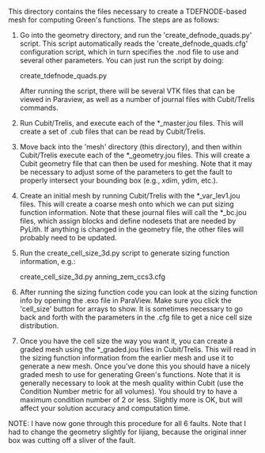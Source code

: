 This directory contains the files necessary to create a TDEFNODE-based mesh
for computing Green's functions.  The steps are as follows:

1.  Go into the geometry directory, and run the 'create_defnode_quads.py'
    script. This script automatically reads the 'create_defnode_quads.cfg'
    configuration script, which in turn specifies the .nod file to use
    and several other parameters. You can just run the script by doing:

    create_tdefnode_quads.py

    After running the script, there will be several VTK files that can be
    viewed in Paraview, as well as a number of journal files with
    Cubit/Trelis commands.

2.  Run Cubit/Trelis, and execute each of the *_master.jou files. This will
    create a set of .cub files that can be read by Cubit/Trelis.

3.  Move back into the 'mesh' directory (this directory), and then within
    Cubit/Trelis execute each of the *_geometry.jou files. This will create
    a Cubit geometry file that can then be used for meshing. Note that it
    may be necessary to adjust some of the parameters to get the fault to
    properly intersect your bounding box (e.g., xdim, ydim, etc.).

4.  Create an initial mesh by running Cubit/Trelis with the *_var_lev1.jou
    files. This will create a coarse mesh onto which we can put sizing
    function information. Note that these journal files will call the
    *_bc.jou files, which assign blocks and define nodesets that are
    needed by PyLith. If anything is changed in the geometry file, the
    other files will probably need to be updated.

5.  Run the create_cell_size_3d.py script to generate sizing function
    information, e.g.:

    create_cell_size_3d.py anning_zem_ccs3.cfg

6.  After running the sizing function code you can look at the sizing
    function info by opening the .exo file in ParaView. Make sure you
    click the 'cell_size' button for arrays to show. It is sometimes
    necessary to go back and forth with the parameters in the .cfg
    file to get a nice cell size distribution.

7.  Once you have the cell size the way you want it, you can create
    a graded mesh using the *_graded.jou files in Cubit/Trelis. This
    will read in the sizing function information from the earlier
    mesh and use it to generate a new mesh. Once you've done this
    you should have a nicely graded mesh to use for generating
    Green's functions. Note that it is generally necessary to look
    at the mesh quality within Cubit (use the Condition Number metric
    for all volumes). You should try to have a maximum condition number
    of 2 or less. Slightly more is OK, but will affect your solution
    accuracy and computation time.

NOTE:  I have now gone through this procedure for all 6 faults. Note that
       I had to change the geometry slightly for lijiang, because the
       original inner box was cutting off a sliver of the fault.
